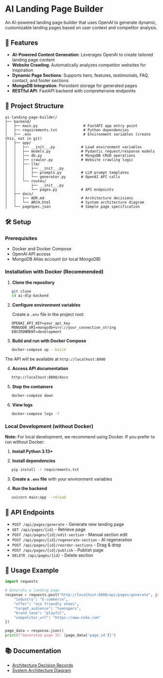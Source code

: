 # AI Landing Page Builder

An AI-powered landing page builder that uses OpenAI to generate dynamic, customizable landing pages based on user context and competitor analysis.

## 🚀 Features

- **AI-Powered Content Generation**: Leverages OpenAI to create tailored landing page content
- **Website Crawling**: Automatically analyzes competitor websites for inspiration
- **Dynamic Page Sections**: Supports hero, features, testimonials, FAQ, contact, and footer sections
- **MongoDB Integration**: Persistent storage for generated pages
- **RESTful API**: FastAPI backend with comprehensive endpoints

## 📁 Project Structure
```
ai-landing-page-builder/
├── backend/
│   ├── main.py                     # FastAPI app entry point
│   ├── requirements.txt            # Python dependencies
│   ├── .env                        # Environment variables (create this, not in git)
│   ├── app/
│   │   ├── __init__.py            # Load environment variables
│   │   ├── models.py              # Pydantic request/response models
│   │   ├── db.py                  # MongoDB CRUD operations
│   │   ├── crawler.py             # Website crawling logic
│   │   ├── llm/
│   │   │   ├── __init__.py
│   │   │   ├── prompts.py         # LLM prompt templates
│   │   │   └── generator.py       # OpenAI API calls
│   │   └── routes/
│   │       ├── __init__.py
│   │       └── pages.py           # API endpoints
│   ├── docs/
│   │   ├── ADR.md                 # Architecture decisions
│   │   └── ARCH.html              # System architecture diagram
│   └── pageSpec.json              # Sample page specification
```

## 🛠️ Setup

### Prerequisites

- Docker and Docker Compose
- OpenAI API access
- MongoDB Atlas account (or local MongoDB)

### Installation with Docker (Recommended)

1. **Clone the repository**
```bash
   git clone
   cd ai-dlp-backend
```

2. **Configure environment variables**
   
   Create a `.env` file in the project root:
```env
   OPENAI_API_KEY=your_api_key
   MONGODB_URI=mongodb+srv://your_connection_string
   ENVIRONMENT=development
```

3. **Build and run with Docker Compose**
```bash
   docker-compose up --build
```

   The API will be available at `http://localhost:8000`

4. **Access API documentation**
```bash
   http://localhost:8000/docs
```

5. **Stop the containers**
```bash
   docker-compose down
```

6. **View logs**
```bash
   docker-compose logs -f
```

### Local Development (without Docker)

**Note:** For local development, we recommend using Docker. If you prefer to run without Docker:

1. **Install Python 3.13+**

2. **Install dependencies**
```bash
   pip install -r requirements.txt
```

3. **Create a `.env` file** with your environment variables

4. **Run the backend**
```bash
   uvicorn main:app --reload
```

## 📡 API Endpoints

- `POST /api/pages/generate` - Generate new landing page
- `GET /api/pages/{id}` - Retrieve page
- `POST /api/pages/{id}/edit-section` - Manual section edit
- `POST /api/pages/{id}/regenerate-section` - AI regeneration
- `POST /api/pages/{id}/reorder-sections` - Drag & drop
- `POST /api/pages/{id}/publish` - Publish page
- `DELETE /api/pages/{id}` - Delete section

## 🧪 Usage Example
```python
import requests

# Generate a landing page
response = requests.post("http://localhost:8000/api/pages/generate", json={
    "industry": "E-commerce",
    "offer": "eco friendly shoes",
    "target_audience": "teenagers",
    "brand_tone": "playful",
    "competitor_url": "https://www.nike.com"
})

page_data = response.json()
print(f"Generated page ID: {page_data['page_id']}")
```

## 📚 Documentation

- [Architecture Decision Records](https://github.com/Angely0122/ai-landing-page-backend/blob/main/docs/ADR.md)
- [System Architecture Diagram](https://htmlpreview.github.io/?https://github.com/Angely0122/ai-landing-page-backend/blob/main/docs/ARCH.html)
